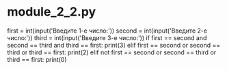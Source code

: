 # module_2_2.py
first = int(input('Введите 1-е число:'))
second = int(input('Введите 2-е число:'))
third = int(input('Введите 3-е число:'))
if first == second and second == third and third == first:
        print(3)
elif first == second or second == third or third == first:
         print(2)
elif not first == second or second == third or third == first:
          print(0)
